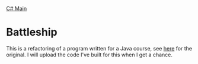 [C# Main](../)

# Battleship

This is a refactoring of a program written for a Java course, see [here](../../java/battleship) for the original. I will
upload the code I've built for this when I get a chance.
